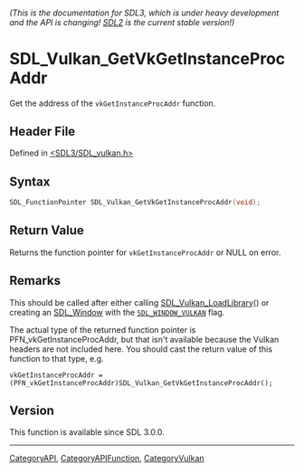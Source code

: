 ###### (This is the documentation for SDL3, which is under heavy development and the API is changing! [SDL2](https://wiki.libsdl.org/SDL2/) is the current stable version!)
# SDL_Vulkan_GetVkGetInstanceProcAddr

Get the address of the `vkGetInstanceProcAddr` function.

## Header File

Defined in [<SDL3/SDL_vulkan.h>](https://github.com/libsdl-org/SDL/blob/main/include/SDL3/SDL_vulkan.h)

## Syntax

```c
SDL_FunctionPointer SDL_Vulkan_GetVkGetInstanceProcAddr(void);

```

## Return Value

Returns the function pointer for `vkGetInstanceProcAddr` or NULL on error.

## Remarks

This should be called after either calling
[SDL_Vulkan_LoadLibrary](SDL_Vulkan_LoadLibrary)() or creating an
[SDL_Window](SDL_Window) with the [`SDL_WINDOW_VULKAN`](SDL_WINDOW_VULKAN)
flag.

The actual type of the returned function pointer is
PFN_vkGetInstanceProcAddr, but that isn't available because the Vulkan
headers are not included here. You should cast the return value of this
function to that type, e.g.

`vkGetInstanceProcAddr =
(PFN_vkGetInstanceProcAddr)SDL_Vulkan_GetVkGetInstanceProcAddr();`

## Version

This function is available since SDL 3.0.0.

----
[CategoryAPI](CategoryAPI), [CategoryAPIFunction](CategoryAPIFunction), [CategoryVulkan](CategoryVulkan)

